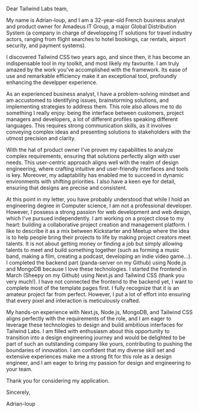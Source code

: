 Dear Tailwind Labs team,

My name is Adrian-loup, and I am a 32-year-old French business analyst and product owner for Amadeus IT Group, a major Global Distribution System (a company in charge of developping IT solutions for travel industry actors, ranging from flight searches to hotel bookings, car rentals, airport security, and payment systems).

I discovered Tailwind CSS two years ago, and since then, it has become an indispensable tool in my toolkit, and most likely my favourite. I am truly amazed by the work you've accomplished with the framework. Its ease of use and remarkable efficiency make it an exceptional tool, profoundly enhancing the develpper experience.

As an experienced business analyst, I have a problem-solving mindset and am accustomed to identifying issues, brainstorming solutions, and implementing strategies to address them. This role also allows me to do something I really enjoy: being the interface between customers, project managers and developers, a lot of different profiles speaking different languages. This requires strong communication skills, as it involves conveying complex ideas and presenting solutions to stakeholders with the utmost precision and clarity.

With the hat of product owner I've proven my capabilities to analyze complex requirements, ensuring that solutions perfectly align with user needs. This user-centric approach aligns well with the realm of design engineering, where crafting intuitive and user-friendly interfaces and tools is key. Moreover, my adaptability has enabled me to succeed in dynamic environments with shifting priorities. I also have a keen eye for detail, ensuring that designs are precise and consistent.

At this point in my letter, you have probably understood that while I hold an engineering degree in Computer science, I am not a professional developer. However, I possess a strong passion for web development and web design, which I've pursued independently. I am working on a project close to my heart: building a collaborative project creation and management platform. I like to describe it as a mix between Kickstarter and Meetup where the idea is to help people bring their projects to life by making project creators meet talents. It is not about getting money or finding a job but simply allowing talents to meet and build something together (such as forming a music band, making a film, creating a podcast, developing an indie video game...). I completed the backend part (panda-server on my Github) using Node.js and MongoDB because I love these technologies. I started the frontend in March (Sheepy on my Github) using Next.js and Tailwind CSS (thank you very much!). I have not connected the frontend to the backend yet, I want to complete most of the template pages first. I fully recognize that it is an amateur project far from perfect. However, I put a lot of effort into ensuring that every pixel and interaction is meticulously crafted.

My hands-on experience with Next.js, Node.js, MongoDB, and Tailwind CSS aligns perfectly with the requirements of the role, and I am eager to leverage these technologies to design and build ambitious interfaces for Tailwind Labs. I am filled with enthusiasm about this opportunity to transition into a design engineering journey and would be delighted to be part of such an outstanding company like yours, contributing to pushing the boundaries of innovation. I am confident that my diverse skill set and extensive experiences make me a strong fit for this role as a design engineer, and I am eager to bring my passion for design and engineering to your team.

Thank you for considering my application.

Sincerely,

Adrian-loup
